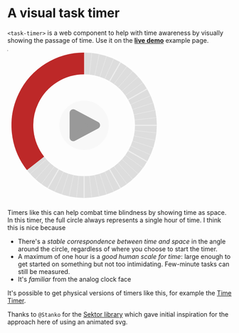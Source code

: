 # A visual task timer

`<task-timer>` is a web component to help with time awareness by visually
showing the passage of time. Use it on the [**live
demo**](https://c42f.github.io/tasktimer/index.html) example page.


[![Screenshot](screenshot.png)](https://c42f.github.io/tasktimer/index.html)

Timers like this can help combat time blindness by showing time as space. In
this timer, the full circle always represents a single hour of time. I think
this is nice because
* There's a *stable correspondence between time and space* in the angle
  around the circle, regardless of where you choose to start the timer.
* A maximum of one hour is a *good human scale for time*: large enough to get
  started on something but not too intimidating. Few-minute tasks can still be
  measured.
* It's *familiar* from the analog clock face

It's possible to get physical versions of timers like this, for example the
[Time Timer](https://www.timetimer.com).

Thanks to `@Stanko` for the [Sektor library](https://github.com/Stanko/sektor)
which gave initial inspiration for the approach here of using an animated svg.
